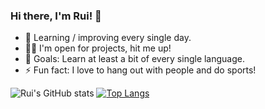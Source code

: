 ### Hi there, I'm Rui! 👋

- 🌱 Learning / improving every single day.
- 👨‍💻 I'm open for projects, hit me up!
- 🥅 Goals: Learn at least a bit of every single language.
- ⚡ Fun fact: I love to hang out with people and do sports!



![Rui's GitHub stats](https://github-readme-stats.vercel.app/api?username=ruipmfs&theme=onedark&show_icons=true)
[![Top Langs](https://github-readme-stats.vercel.app/api/top-langs/?username=ruipmfs&layout=compact)](https://github.com/ruipmfs/github-readme-stats)
